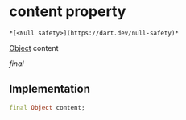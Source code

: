 


# content property




    *[<Null safety>](https://dart.dev/null-safety)*



[Object](https://api.flutter.dev/flutter/dart-core/Object-class.html) content
  
_<span class="feature">final</span>_






## Implementation

```dart
final Object content;
```







